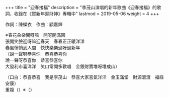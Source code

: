 +++
title = "迎春接福"
description = "李茂山演唱的新年歌曲《迎春接福》的歌詞，收錄在《賀新年迎財神》專輯中"
lastmod = 2019-05-06
weight = 4
+++

作詞：陳蝶衣　作曲：顧嘉輝

※春花朵朵開呀嘛　開呀開滿園  
張開笑臉迎呀嘛迎春天　春春正正暖洋洋  
春風悄悄到人間　快快樂樂過呀過新年  
（說一聲呀恭喜你　恭喜恭喜你  
說一聲呀恭喜你　恭喜恭喜你  
大發利市喜洋洋　笑口常開多歡唱　金銀財寶堆呀堆成山）  

（口白：恭喜恭喜　我是李茂山　恭喜大家喜氣洋洋　金玉滿堂　財源滾滾　福祿安康）  
重複（）※（）